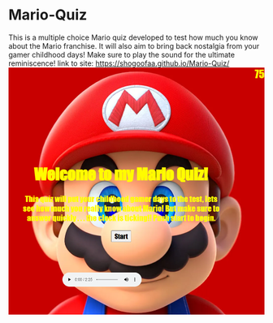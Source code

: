 # Mario-Quiz
This is a multiple choice Mario quiz developed to test how much you know about the Mario franchise. It will also aim to bring back nostalgia from your gamer childhood days! Make sure to play the sound for the ultimate reminiscence!
link to site: https://shogoofaa.github.io/Mario-Quiz/
![splash-page](./assets/images/shogoofaa.github.io_Mario-Quiz_.png)
